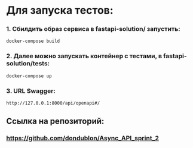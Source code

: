 # Для запуска тестов:

### 1. Сбилдить образ сервиса в fastapi-solution/ запустить: 
`docker-compose build`
### 2. Далее можно запускать контейнер с тестами, в fastapi-solution/tests:
`docker-compose up`

### 3. URL Swagger:
`http://127.0.0.1:8000/api/openapi#/`

## <b>Cсылка на репозиторий: 
### https://github.com/dondublon/Async_API_sprint_2